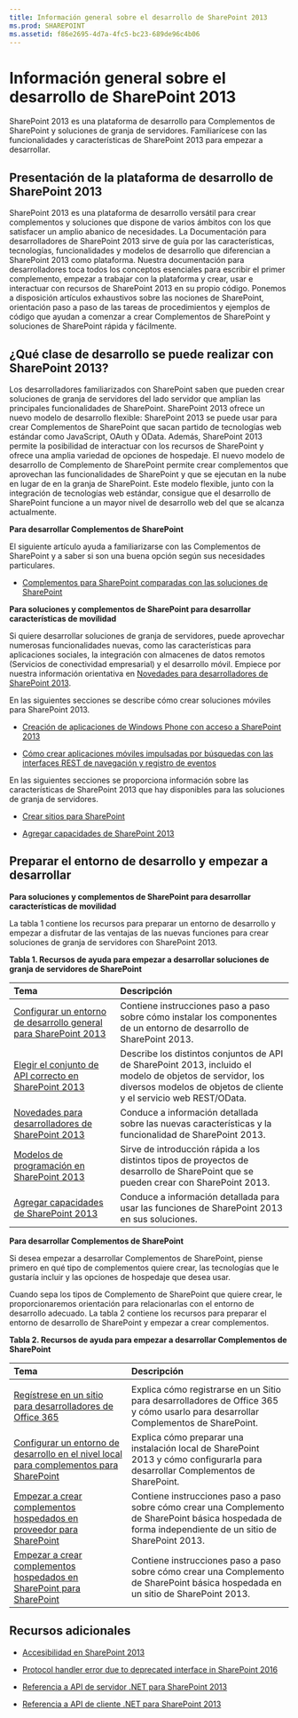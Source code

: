 ```yaml
---
title: Información general sobre el desarrollo de SharePoint 2013
ms.prod: SHAREPOINT
ms.assetid: f86e2695-4d7a-4fc5-bc23-689de96c4b06
---
```



# Información general sobre el desarrollo de SharePoint 2013
SharePoint 2013 es una plataforma de desarrollo para Complementos de SharePoint y soluciones de granja de servidores. Familiarícese con las funcionalidades y características de SharePoint 2013 para empezar a desarrollar.
## Presentación de la plataforma de desarrollo de SharePoint 2013
<a name="bk_introduction"> </a>

SharePoint 2013 es una plataforma de desarrollo versátil para crear complementos y soluciones que dispone de varios ámbitos con los que satisfacer un amplio abanico de necesidades. La Documentación para desarrolladores de SharePoint 2013 sirve de guía por las características, tecnologías, funcionalidades y modelos de desarrollo que diferencian a SharePoint 2013 como plataforma. Nuestra documentación para desarrolladores toca todos los conceptos esenciales para escribir el primer complemento, empezar a trabajar con la plataforma y crear, usar e interactuar con recursos de SharePoint 2013 en su propio código. Ponemos a disposición artículos exhaustivos sobre las nociones de SharePoint, orientación paso a paso de las tareas de procedimientos y ejemplos de código que ayudan a comenzar a crear Complementos de SharePoint y soluciones de SharePoint rápida y fácilmente.
  
    
    

## ¿Qué clase de desarrollo se puede realizar con SharePoint 2013?
<a name="bk_whatkinds"> </a>

Los desarrolladores familiarizados con SharePoint saben que pueden crear soluciones de granja de servidores del lado servidor que amplían las principales funcionalidades de SharePoint. SharePoint 2013 ofrece un nuevo modelo de desarrollo flexible: SharePoint 2013 se puede usar para crear Complementos de SharePoint que sacan partido de tecnologías web estándar como JavaScript, OAuth y OData. Además, SharePoint 2013 permite la posibilidad de interactuar con los recursos de SharePoint y ofrece una amplia variedad de opciones de hospedaje. El nuevo modelo de desarrollo de Complemento de SharePoint permite crear complementos que aprovechan las funcionalidades de SharePoint y que se ejecutan en la nube en lugar de en la granja de SharePoint. Este modelo flexible, junto con la integración de tecnologías web estándar, consigue que el desarrollo de SharePoint funcione a un mayor nivel de desarrollo web del que se alcanza actualmente.
  
    
    
 **Para desarrollar Complementos de SharePoint**
  
    
    
El siguiente artículo ayuda a familiarizarse con las Complementos de SharePoint y a saber si son una buena opción según sus necesidades particulares.
  
    
    

-  [Complementos para SharePoint comparadas con las soluciones de SharePoint](sharepoint-add-ins-compared-with-sharepoint-solutions.md)
    
  
 **Para soluciones y complementos de SharePoint para desarrollar características de movilidad**
  
    
    
Si quiere desarrollar soluciones de granja de servidores, puede aprovechar numerosas funcionalidades nuevas, como las características para aplicaciones sociales, la integración con almacenes de datos remotos (Servicios de conectividad empresarial) y el desarrollo móvil. Empiece por nuestra información orientativa en  [Novedades para desarrolladores de SharePoint 2013](what’s-new-for-developers-in-sharepoint-2013.md).
  
    
    
En las siguientes secciones se describe cómo crear soluciones móviles para SharePoint 2013.
  
    
    

-  [Creación de aplicaciones de Windows Phone con acceso a SharePoint 2013](build-windows-phone-apps-that-access-sharepoint-2013.md)
    
  
-  [Cómo crear aplicaciones móviles impulsadas por búsquedas con las interfaces REST de navegación y registro de eventos](how-to-build-search-driven-mobile-apps-with-the-navigation-and-event-logging-res.md)
    
  
En las siguientes secciones se proporciona información sobre las características de SharePoint 2013 que hay disponibles para las soluciones de granja de servidores.
  
    
    

-  [Crear sitios para SharePoint](build-sites-for-sharepoint.md)
    
  
-  [Agregar capacidades de SharePoint 2013](add-sharepoint-2013-capabilities.md)
    
  

## Preparar el entorno de desarrollo y empezar a desarrollar
<a name="bk_getstarted"> </a>

 **Para soluciones y complementos de SharePoint para desarrollar características de movilidad**
  
    
    
La tabla 1 contiene los recursos para preparar un entorno de desarrollo y empezar a disfrutar de las ventajas de las nuevas funciones para crear soluciones de granja de servidores con SharePoint 2013.
  
    
    

  
    
    

**Tabla 1. Recursos de ayuda para empezar a desarrollar soluciones de granja de servidores de SharePoint**


|**Tema**|**Descripción**|
|:-----|:-----|
| [Configurar un entorno de desarrollo general para SharePoint 2013](set-up-a-general-development-environment-for-sharepoint-2013.md) <br/> |Contiene instrucciones paso a paso sobre cómo instalar los componentes de un entorno de desarrollo de SharePoint 2013.  <br/> |
| [Elegir el conjunto de API correcto en SharePoint 2013](choose-the-right-api-set-in-sharepoint-2013.md) <br/> |Describe los distintos conjuntos de API de SharePoint 2013, incluido el modelo de objetos de servidor, los diversos modelos de objetos de cliente y el servicio web REST/OData.  <br/> |
| [Novedades para desarrolladores de SharePoint 2013](what’s-new-for-developers-in-sharepoint-2013.md) <br/> |Conduce a información detallada sobre las nuevas características y la funcionalidad de SharePoint 2013.  <br/> |
| [Modelos de programación en SharePoint 2013](programming-models-in-sharepoint-2013.md) <br/> |Sirve de introducción rápida a los distintos tipos de proyectos de desarrollo de SharePoint que se pueden crear con SharePoint 2013.  <br/> |
| [Agregar capacidades de SharePoint 2013](add-sharepoint-2013-capabilities.md) <br/> |Conduce a información detallada para usar las funciones de SharePoint 2013 en sus soluciones.  <br/> |
   
 **Para desarrollar Complementos de SharePoint**
  
    
    
Si desea empezar a desarrollar Complementos de SharePoint, piense primero en qué tipo de complementos quiere crear, las tecnologías que le gustaría incluir y las opciones de hospedaje que desea usar.
  
    
    
Cuando sepa los tipos de Complemento de SharePoint que quiere crear, le proporcionaremos orientación para relacionarlas con el entorno de desarrollo adecuado. La tabla 2 contiene los recursos para preparar el entorno de desarrollo de SharePoint y empezar a crear complementos.
  
    
    

**Tabla 2. Recursos de ayuda para empezar a desarrollar Complementos de SharePoint**


|**Tema**|**Descripción**|
|:-----|:-----|
|||
| [Regístrese en un sitio para desarrolladores de Office 365](http://msdn.microsoft.com/library/b22ce52a-ae9e-4831-9b68-c9210af6dc54%28Office.15%29.aspx) <br/> |Explica cómo registrarse en un Sitio para desarrolladores de Office 365 y cómo usarlo para desarrollar Complementos de SharePoint.  <br/> |
| [Configurar un entorno de desarrollo en el nivel local para complementos para SharePoint](http://msdn.microsoft.com/library/b0878c12-27c9-4eea-ae3b-7e79e5a8838d%28Office.15%29.aspx) <br/> |Explica cómo preparar una instalación local de SharePoint 2013 y cómo configurarla para desarrollar Complementos de SharePoint.  <br/> |
| [Empezar a crear complementos hospedados en proveedor para SharePoint](http://msdn.microsoft.com/library/3038dd73-41ee-436f-8c78-ef8e6869bf7b%28Office.15%29.aspx) <br/> |Contiene instrucciones paso a paso sobre cómo crear una Complemento de SharePoint básica hospedada de forma independiente de un sitio de SharePoint 2013.  <br/> |
| [Empezar a crear complementos hospedados en SharePoint para SharePoint](http://msdn.microsoft.com/library/1b992485-6efe-4ea4-a18c-221689b0b66f%28Office.15%29.aspx) <br/> |Contiene instrucciones paso a paso sobre cómo crear una Complemento de SharePoint básica hospedada en un sitio de SharePoint 2013.  <br/> |
   

## Recursos adicionales
<a name="bk_additionalresources"> </a>


-  [Accesibilidad en SharePoint 2013](accessibility-in-sharepoint-2013.md)
    
  
-  [Protocol handler error due to deprecated interface in SharePoint 2016](protocol-handler-error-due-to-deprecated-interface-in-sharepoint-2016.md)
    
  
-  [Referencia a API de servidor .NET para SharePoint 2013](http://msdn.microsoft.com/library/fb8a82f1-9239-49ae-89f3-ce1385fb28b5%28Office.15%29.aspx)
    
  
-  [Referencia a API de cliente .NET para SharePoint 2013](http://msdn.microsoft.com/library/88e5e1b9-eab2-4f3b-a3f2-75c96b86f1f4%28Office.15%29.aspx)
    
  

  
    
    

